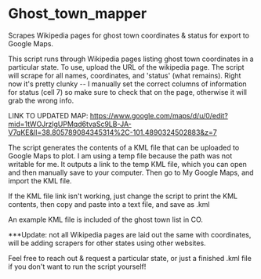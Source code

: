 # Ghost_town_mapper
 Scrapes Wikipedia pages for ghost town coordinates & status for export to Google Maps.

This script runs through Wikipedia pages listing ghost town coordinates in a particular state. To use, upload the URL of the wikipedia page. The script will scrape for all names, coordinates, and 'status' (what remains). Right now it's pretty clunky -- I manually set the correct columns of information for status (cell 7) so make sure to check that on the page, otherwise it will grab the wrong info.

LINK TO UPDATED MAP: https://www.google.com/maps/d/u/0/edit?mid=1tWOJrzlgUPMqd6tvaSc9LB-JA-V7qKE&ll=38.805789084345314%2C-101.4890324502883&z=7

The script generates the contents of a KML file that can be uploaded to Google Maps to plot. I am using a temp file because the path was not writable for me. It outputs a link to the temp KML file, which you can open and then manually save to your computer. Then go to My Google Maps, and import the KML file.

If the KML file link isn't working, just change the script to print the KML contents, then copy and paste into a text file, and save as .kml

An example KML file is included of the ghost town list in CO.

***Update: not all Wikipedia pages are laid out the same with coordinates, will be adding scrapers for other states using other websites.

Feel free to reach out & request a particular state, or just a finished .kml file if you don't want to run the script yourself!